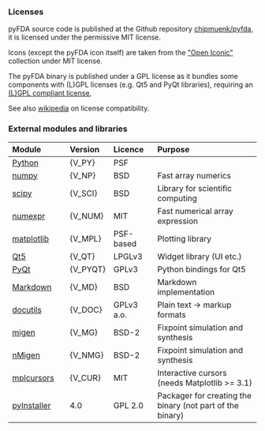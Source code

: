 ### Licenses
pyFDA source code is published at the Github repository [chipmuenk/pyfda](https://github.com/chipmuenk/pyfda), 
it is licensed under the permissive MIT license.

Icons (except the pyFDA icon itself) are taken from the ["Open Iconic"](https://useiconic.com/open/) collection 
under MIT license.

The pyFDA binary is published under a GPL license as it bundles some components with (L)GPL licenses (e.g. Qt5 and PyQt libraries), 
requiring an 
[(L)GPL compliant license](https://velovix.github.io/post/lgpl-gpl-license-compliance-with-pyinstaller/), 


See also [wikipedia](https://en.wikipedia.org/wiki/License_compatibility) on license compatibility.

### External modules and libraries

| Module | Version | Licence | Purpose |
| :------ | :------- | :------- | :------- |
| [Python](https://www.python.org/) | {V_PY}&emsp;  | PSF | | 
| [numpy](https://numpy.org/) | {V_NP} | BSD | Fast array numerics |
| [scipy](https://scipy.org/) | {V_SCI} | BSD | Library for scientific computing |
| [numexpr](https://github.com/pydata/numexpr) | {V_NUM} | MIT | Fast numerical array expression|
| [matplotlib](https://matplotlib.org/) | {V_MPL} | PSF-based&emsp; | Plotting library |
| [Qt5](https://qt.io/) | {V_QT} | LPGLv3 | Widget library (UI etc.) |
| [PyQt](https://www.riverbankcomputing.com/software/pyqt/) | {V_PYQT} | GPLv3 | Python bindings for Qt5 |
| [Markdown](https://github.com/Python-Markdown/markdown) |  {V_MD} | BSD | Markdown implementation |
| [docutils](https://docutils.sourceforge.io) | {V_DOC} | GPLv3 a.o. | Plain text -> markup formats |
| [migen](https://github.com/m-labs/migen) | {V_MG} | BSD-2 | Fixpoint simulation and synthesis |
| [nMigen](https://github.com/nmigen/nmigen) | {V_NMG} |  BSD-2 | Fixpoint simulation and synthesis |
| [mplcursors](https://github.com/anntzer/mplcursors)&emsp; | {V_CUR} | MIT | Interactive cursors (needs Matplotlib >= 3.1) |
| [pyInstaller](https://www.pyinstaller.org/) | 4.0 | GPL 2.0  | Packager for creating the binary (not part of the binary)|




